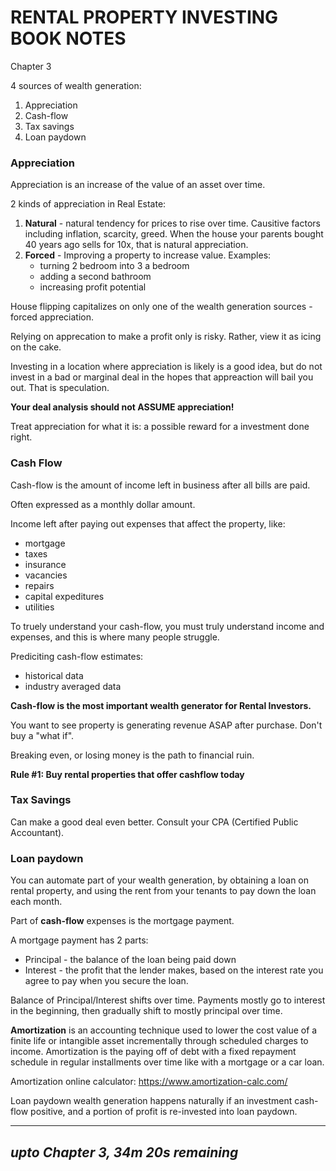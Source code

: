 # RENTAL PROPERTY INVESTING BOOK NOTES

Chapter 3

4 sources of wealth generation:

1. Appreciation
2. Cash-flow
3. Tax savings
4. Loan paydown

### Appreciation

Appreciation is an increase of the value of an asset over time.

2 kinds of appreciation in Real Estate:
1. **Natural** - natural tendency for prices to rise over time. Causitive factors including inflation, scarcity, greed. When the house your parents bought 40 years ago sells for 10x, that is natural appreciation. 
2. **Forced** - Improving a property to increase value. Examples:
    * turning 2 bedroom into 3 a bedroom
    * adding a second bathroom
    * increasing profit potential
    
House flipping capitalizes on only one of the wealth generation sources - forced appreciation.

Relying on apprecation to make a profit only is risky. Rather, view it as icing on the cake.

Investing in a location where appreciation is likely is a good idea, but do not invest in a bad or marginal deal in the hopes that appreaction will bail you out. That is speculation. 

**Your deal analysis should not ASSUME appreciation!**

Treat appreciation for what it is: a possible reward for a investment done right.


### Cash Flow

Cash-flow is the amount of income left in business after all bills are paid.

Often expressed as a monthly dollar amount.

Income left after paying out expenses that affect the property, like:
* mortgage
* taxes
* insurance
* vacancies
* repairs
* capital expeditures 
* utilities

To truely understand your cash-flow, you must truly understand income and expenses, and this is where many people struggle.

Prediciting cash-flow estimates:
* historical data
* industry averaged data

**Cash-flow is the most important wealth generator for Rental Investors.**

You want to see property is generating revenue ASAP after purchase. Don't buy a "what if".

Breaking even, or losing money is the path to financial ruin.

**Rule #1: Buy rental properties that offer cashflow today**


### Tax Savings

Can make a good deal even better. Consult your CPA (Certified Public Accountant).


### Loan paydown

You can automate part of your wealth generation, by obtaining a loan on rental property, and using the rent from your tenants to pay down the loan each month.

Part of **cash-flow** expenses is the mortgage payment.

A mortgage payment has 2 parts:
* Principal - the balance of the loan being paid down
* Interest - the profit that the lender makes, based on the interest rate you agree to pay when you secure the loan.

Balance of Principal/Interest shifts over time. Payments mostly go to interest in the beginning, then gradually shift to mostly principal over time.

**Amortization** is an accounting technique used to lower the cost value of a finite life or intangible asset incrementally through scheduled charges to income. Amortization is the paying off of debt with a fixed repayment schedule in regular installments over time like with a mortgage or a car loan.

Amortization online calculator: https://www.amortization-calc.com/

Loan paydown wealth generation happens naturally if an investment cash-flow positive, and a portion of profit is re-invested into loan paydown.


-----------------------------------
*upto Chapter 3, 34m 20s remaining*
-----------------------------------